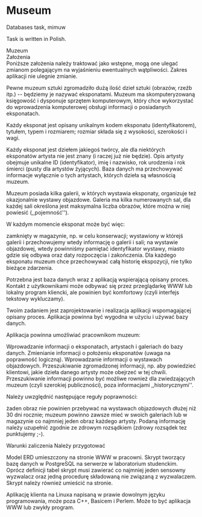# Museum

Databases task, mimuw  

Task is written in Polish.


Muzeum  
Założenia  
Poniższe założenia należy traktować jako wstępne, mogą one ulegać zmianom polegającym na wyjaśnieniu ewentualnych wątpliwości. Zakres aplikacji nie ulegnie zmianie.

Pewne muzeum sztuki zgromadziło dużą ilość dzieł sztuki (obrazów, rzeźb itp.) -- będziemy je nazywać eksponatami. Muzeum ma skomputeryzowaną księgowość i dysponuje sprzętem komputerowym, który chce wykorzystać do wprowadzenia komputerowej obsługi informacji o posiadanych eksponatach.

Każdy eksponat jest opisany unikalnym kodem eksponatu (identyfikatorem), tytułem, typem i rozmiarem; rozmiar składa się z wysokości, szerokości i wagi.

Każdy eksponat jest dziełem jakiegoś twórcy, ale dla niektórych eksponatów artysta nie jest znany (i raczej już nie będzie). Opis artysty obejmuje unikalne ID (identyfikator), imię i nazwisko, rok urodzenia i rok śmierci (pusty dla artystów żyjących). Baza danych ma przechowywać informacje wyłącznie o tych artystach, których dzieła są własnością muzeum.

Muzeum posiada kilka galerii, w których wystawia eksponaty, organizuje też okazjonalnie wystawy objazdowe. Galeria ma kilka numerowanych sal, dla każdej sali określona jest maksymalna liczba obrazów, które można w niej powiesić (,,pojemność'').

W każdym momencie eksponat może być więc:

zamknięty w magazynie, np. w celu konserwacji;
wystawiony w którejś galerii i przechowujemy wtedy informację o galerii i sali;
na wystawie objazdowej, wtedy powinniśmy pamiętać identyfikator wystawy, miasto gdzie się odbywa oraz daty rozpoczęcia i zakończenia.
Dla każdego eksponatu muzeum chce przechowywać całą historię ekspozycji, nie tylko bieżące zdarzenia.

Potrzebna jest baza danych wraz z aplikacją wspierającą opisany proces. Kontakt z użytkownikami może odbywać się przez przeglądarkę WWW lub lokalny program kliencki, ale powinien być komfortowy (czyli interfejs tekstowy wykluczamy).

Twoim zadaniem jest zaprojektowanie i realizacja aplikacji wspomagającej opisany proces. Aplikacja powinna być wygodna w użyciu i używać bazy danych.

Aplikacja powinna umożliwiać pracownikom muzeum:

Wprowadzanie informacji o eksponatach, artystach i galeriach do bazy danych.
Zmienianie informacji o położeniu eksponatów (uwaga na poprawność logiczną).
Wprowadzanie informacji o wystawach objazdowych.
Przeszukiwanie zgromadzonej informacji, np. aby powiedzieć klientowi, jakie dzieła danego artysty może obejrzeć w tej chwili.
Przeszukiwanie informacji powinno być możliwe rownież dla zwiedzających muzeum (czyli szerokiej publiczności), poza informacjami ,,historycznymi''.

Należy uwzględnić następujące reguły poprawności:

żaden obraz nie powinien przebywać na wystawach objazdowych dłużej niż 30 dni rocznie;
muzeum powinno zawsze mieć w swoich galeriach lub w magazynie co najmniej jeden obraz każdego artysty.
Podaną informację należy uzupełnić zgodnie ze zdrowym rozsądkiem (zdrowy rozsądek tez punktujemy ;-).

Warunki zaliczenia
Należy przygotować

Model ERD umieszczony na stronie WWW w pracowni.
Skrypt tworzący bazę danych w PostgreSQL na serwerze w laboratorium studenckim. Oprócz definicji tabel skrypt musi zawierać co najmniej jeden sensowny wyzwalacz oraz jedną procedurę składowaną nie związaną z wyzwalaczem. Skrypt należy również umieścić na stronie.

Aplikację klienta na Linuxa napisaną w prawie dowolnym języku programowania, może poza C++, Basicem i Perlem. Może to być aplikacja WWW lub zwykły program.
